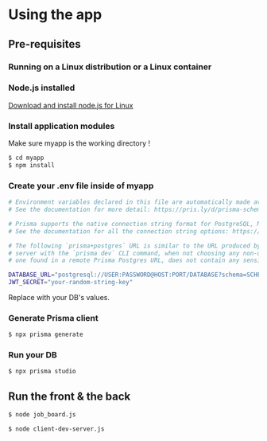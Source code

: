 # Using the app

## Pre-requisites

### Running on a Linux distribution or a Linux container

### Node.js installed

[Download and install node.js for Linux](https://nodejs.org/en/download)

### Install application modules

Make sure myapp is the working directory !

```bash
$ cd myapp
$ npm install
```

### Create your .env file inside of myapp

```bash
# Environment variables declared in this file are automatically made available to Prisma.
# See the documentation for more detail: https://pris.ly/d/prisma-schema#accessing-environment-variables-from-the-schema

# Prisma supports the native connection string format for PostgreSQL, MySQL, SQLite, SQL Server, MongoDB and CockroachDB.
# See the documentation for all the connection string options: https://pris.ly/d/connection-strings

# The following `prisma+postgres` URL is similar to the URL produced by running a local Prisma Postgres 
# server with the `prisma dev` CLI command, when not choosing any non-default ports or settings. The API key, unlike the 
# one found in a remote Prisma Postgres URL, does not contain any sensitive information.

DATABASE_URL="postgresql://USER:PASSWORD@HOST:PORT/DATABASE?schema=SCHEMA"
JWT_SECRET="your-random-string-key"
```

Replace with your DB's values.

### Generate Prisma client

```bash
$ npx prisma generate
```

### Run your DB

```bash
$ npx prisma studio
```

## Run the front & the back

```bash
$ node job_board.js
```

```bash
$ node client-dev-server.js
```
